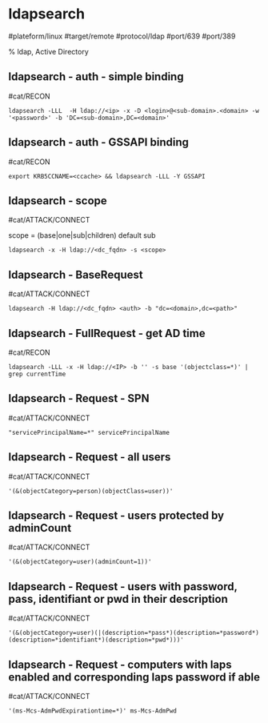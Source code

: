 # ldapsearch

#plateform/linux  #target/remote  #protocol/ldap  #port/639 #port/389

% ldap, Active Directory

## ldapsearch - auth - simple binding
#cat/RECON

```
ldapsearch -LLL  -H ldap://<ip> -x -D <login>@<sub-domain>.<domain> -w '<password>' -b 'DC=<sub-domain>,DC=<domain>'  
```

## ldapsearch - auth - GSSAPI binding
#cat/RECON

```
export KRB5CCNAME=<ccache> && ldapsearch -LLL -Y GSSAPI 
```

## ldapsearch - scope 
#cat/ATTACK/CONNECT 

scope = (base|one|sub|children) default sub
```
ldapsearch -x -H ldap://<dc_fqdn> -s <scope>
```

## ldapsearch - BaseRequest 
#cat/ATTACK/CONNECT 
```
ldapsearch -H ldap://<dc_fqdn> <auth> -b "dc=<domain>,dc=<path>" 
```


## ldapsearch - FullRequest - get AD time
#cat/RECON

```
ldapsearch -LLL -x -H ldap://<IP> -b '' -s base '(objectclass=*)' | grep currentTime
```

## ldapsearch - Request - SPN
#cat/ATTACK/CONNECT 
```
"servicePrincipalName=*" servicePrincipalName
```
	

## ldapsearch - Request - all users
#cat/ATTACK/CONNECT 
```
'(&(objectCategory=person)(objectClass=user))'
```

## ldapsearch - Request - users protected by adminCount
#cat/ATTACK/CONNECT 
```
'(&(objectCategory=user)(adminCount=1))'
```

## ldapsearch - Request - users with password, pass, identifiant or pwd in their description
#cat/ATTACK/CONNECT 
```
'(&(objectCategory=user)(|(description=*pass*)(description=*password*)(description=*identifiant*)(description=*pwd*)))'
```

## ldapsearch - Request - computers with laps enabled and corresponding laps password if able
#cat/ATTACK/CONNECT 
```
'(ms-Mcs-AdmPwdExpirationtime=*)' ms-Mcs-AdmPwd
```


